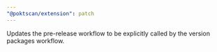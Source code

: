 ```yaml
---
"@poktscan/extension": patch
---
```


Updates the pre-release workflow to be explicitly called by the version packages workflow.
